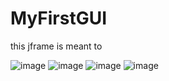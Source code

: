 # MyFirstGUI
this jframe is meant to 

![image](https://github.com/user-attachments/assets/1514eaef-7244-409b-be43-79a00ea3f663)
![image](https://github.com/user-attachments/assets/6ae4e6db-1c80-40fb-9e4b-e3f3fd178917)
![image](https://github.com/user-attachments/assets/b62cd45a-d99b-4ce2-ae1e-c4d24982c962)
![image](https://github.com/user-attachments/assets/280337a3-dc9d-4073-802e-201f900d37f3)

